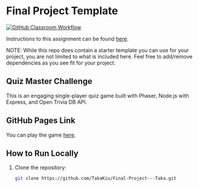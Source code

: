 # Final Project Template

[![GitHub Classroom Workflow](https://github.com/YOUR_USERNAME/Final-Project---Taka/actions/workflows/classroom.yml/badge.svg)](https://github.com/YOUR_USERNAME/Final-Project---Taka/actions/workflows/classroom.yml/badge.svg)

Instructions to this assignment can be found [here](https://uc.instructure.com/courses/1641850/assignments/20048162).

NOTE: While this repo does contain a starter template you can use for your project, you are not limited to what is included here. Feel free to add/remove dependencies as you see fit for your project.

## Quiz Master Challenge

This is an engaging single-player quiz game built with Phaser, Node.js with Express, and Open Trivia DB API.

## GitHub Pages Link

You can play the game [here](https://TakaKiu.github.io/Final-Project---Taka/).

## How to Run Locally

1. Clone the repository:
   ```bash
   git clone https://github.com/TakaKiu/Final-Project---Taka.git

